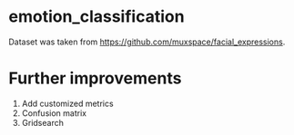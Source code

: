 # emotion_classification
Dataset was taken from https://github.com/muxspace/facial_expressions.  

# Further improvements
1. Add customized metrics  
2. Confusion matrix  
3. Gridsearch  


